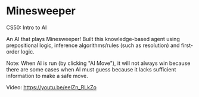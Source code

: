 # Minesweeper

CS50: Intro to AI

An AI that plays Minesweeper! Built this knowledge-based agent using prepositional logic, inference algorithms/rules (such as resolution) and first-order logic.

Note: When AI is run (by clicking "AI Move"), it will not always win because there are some cases when AI must guess because it lacks sufficient information to make a safe move.

Video: https://youtu.be/eelZn_RLkZo